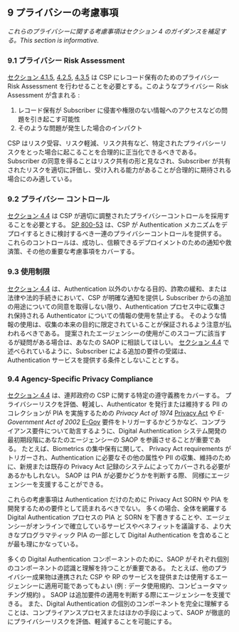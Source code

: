 <a name="sec9"></a>

## 9 プライバシーの考慮事項

<!-- ## 9 Privacy Considerations -->

*これらのプライバシーに関する考慮事項はセクション 4 のガイダンスを補足する。This section is informative.*

<!-- *These privacy considerations supplement the guidance in Section 4. This section is informative.* -->

### 9.1 プライバシー Risk Assessment

<!-- ### 9.1 Privacy Risk Assessment -->

[セクション 4.1.5](#aal1records), [4.2.5](#aal2records), [4.3.5](#aal3records) は CSP にレコード保有のためのプライバシー Risk Assessment を行わせることを必要とする。このようなプライバシー Risk Assessment が含まれる :

<!-- [Sections 4.1.5](#aal1records), [4.2.5](#aal2records), and [4.3.5](#aal3records) require the CSP to conduct a privacy risk assessment for records retention. Such a privacy risk assessment would include: -->

1. レコード保有が Subscriber に侵害や権限のない情報へのアクセスなどの問題を引き起こす可能性
2. そのような問題が発生した場合のインパクト

<!-- 1. The likelihood that the records retention could create a problem for the subscriber, such as invasiveness or unauthorized access to the information.
2. The impact if such a problem did occur. -->

CSP はリスク受容、リスク軽減、リスク共有など、特定されたプライバシーリスクをとった場合に起こることを合理的に正当化できるべきである。 Subscriber の同意を得ることはリスク共有の形と見なされ、Subscriber が共有されたリスクを適切に評価し、受け入れる能力があることが合理的に期待される場合にのみ適している。

<!-- CSPs should be able to reasonably justify any response they take to identified privacy risks, including accepting the risk, mitigating the risk, and sharing the risk. The use of subscriber consent is a form of sharing the risk, and therefore appropriate for use only when a subscriber could reasonably be expected to have the capacity to assess and accept the shared risk. -->

### 9.2 プライバシー コントロール

<!-- ### 9.2 Privacy Controls -->

[セクション 4.4](#aal_privacy) は CSP が適切に調整されたプライバシーコントロールを採用することを必要とする。 [SP 800-53](#SP800-53) は、CSP が Authentication メカニズムをデプロイするときに検討するべき一連のプライバシーコントロールを提供する。 これらのコントロールは、成功し、信頼できるデプロイメントのための通知や救済策、その他の重要な考慮事項をカバーする。

<!-- [Section 4.4](#aal_privacy) requires CSPs to employ appropriately-tailored privacy controls. [SP 800-53](#SP800-53) provides a set of privacy controls for CSPs to consider when deploying authentication mechanisms. These controls cover notices, redress, and other important considerations for successful and trustworthy deployments. -->

### 9.3 使用制限

<!-- ### 9.3 Use Limitation -->

[セクション 4.4](#aal_privacy) は、Authentication 以外のいかなる目的、詐欺の緩和、または法律や法的手続きにおいて、CSP が明確な通知を提供し Subscriber からの追加の用途についての同意を取得しない限り、Authentication プロセス中に収集され保持される Authenticator についての情報の使用を禁止する。 そのような情報の使用は、収集の本来の目的に限定されていることが保証されるよう注意が払われるべきである。 提案されたエージェンシーの使用がこのスコープに該当するが疑問がある場合は、あなたの SAOP に相談してほしい。 [セクション 4.4](#aal_privacy) で述べられているように、Subscriber による追加の要件の受諾は、Authentication サービスを提供する条件としないこととする。

<!-- [Section 4.4](#aal_privacy) prohibits CSPs from using information about authenticators that is collected and maintained in the authentication process for any purpose other than authentication, related fraud mitigation, or to comply with law or legal process, unless the CSP provides clear notice and obtains consent from the subscriber for additional uses. Care should be taken to ensure that the use of such information is limited to its original purpose for collection. Consult your SAOP if there are questions about whether proposed agency uses fall within this scope. As stated in [Section 4.4](#aal_privacy), acceptance by the subscriber of additional uses SHALL NOT be a condition of providing authentication services. -->

### 9.4 <a name="agency-privacy"></a>Agency-Specific Privacy Compliance

<!-- ### 9.4 <a name="agency-privacy"></a>Agency-Specific Privacy Compliance -->

[セクション 4.4](#aal_privacy) は、連邦政府の CSP に関する特定の遵守義務をカバーする。 プライバシーリスクを評価、軽減し、Authenticator を発行または維持する PII のコレクションが PIA を実施するための *Privacy Act of 1974* [Privacy Act](#PrivacyAct) や *E-Government Act of 2002* [E-Gov](#E-Gov) 要件をトリガーするかどうかなど、コンプライアンス要件について助言するように、Digital Authentication システム開発の最初期段階にあなたのエージェンシーの SAOP を参画させることが重要である。 たとえば、Biometrics の集中保有に関して、 Privacy Act requirements がトリガーされ、Authentication に必要なその他の属性や PII の収集、維持のために、新規または既存の Privacy Act 記録のシステムによってカバーされる必要があるかもしれない。 SAOP は PIA が必要かどうかを判断する際、 同様にエージェンシーを支援することができる。

<!-- [Section 4.4](#aal_privacy) covers specific compliance obligations for federal CSPs. It is critical to involve your agency's SAOP in the earliest stages of digital authentication system development in order to assess and mitigate privacy risks and advise the agency on compliance requirements, such as whether or not the collection of PII to issue or maintain authenticators triggers the *Privacy Act of 1974* [Privacy Act](#PrivacyAct) or the *E-Government Act of 2002* [E-Gov](#E-Gov) requirement to conduct a PIA. For example, with respect to centralized maintenance of biometrics, it is likely that the Privacy Act requirements will be triggered and require coverage by either a new or existing Privacy Act system of records due to the collection and maintenance of PII and any other attributes necessary for authentication. The SAOP can similarly assist the agency in determining whether a PIA is required. -->

これらの考慮事項は Authentication だけのために Privacy Act SORN や PIA を開発するための要件として読まれるべきでない。 多くの場合、全体を網羅する Digital Authentication プロセスの PIA と SORN を下書きすることや、エージェンシーがオンラインで確立しているサービスやベネフィットを議論する、より大きなプログラマティック PIA の一部として Digital Authentication を含めることが最も理にかなっている。

<!-- These considerations should not be read as a requirement to develop a Privacy Act SORN or PIA for authentication alone. In many cases it will make the most sense to draft a PIA and SORN that encompasses the entire digital authentication process or include the digital authentication process as part of a larger programmatic PIA that discusses the service or benefit to which the agency is establishing online. -->

多くの Digital Authentication コンポーネントのために、SAOP がそれぞれ個別のコンポーネントの認識と理解を持つことが重要である。 たとえば、他のプライバシー成果物は連携された CSP や RP のサービスを提供または使用するエージェンシーに適用可能であってもよい (例 : データ使用規約、コンピュータマッチング規約) 。 SAOP は追加要件の適用を判断する際にエージェンシーを支援できる。 また、Digital Authentication の個別のコンポーネントを完全に理解することは、コンプライアンスプロセスまたはほかの手段によって、SAOP が徹底的にプライバシーリスクを評価、軽減することを可能にする。

<!-- Due to the many components of digital authentication, it is important for the SAOP to have an awareness and understanding of each individual component. For example, other privacy artifacts may be applicable to an agency offering or using federated CSP or RP services (e.g., Data Use Agreements, Computer Matching Agreements). The SAOP can assist the agency in determining what additional requirements apply. Moreover, a thorough understanding of the individual components of digital authentication will enable the SAOP to thoroughly assess and mitigate privacy risks either through compliance processes or by other means. -->
